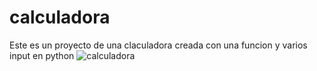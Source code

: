 # calculadora
Este es un proyecto de una claculadora creada con una funcion y varios input en python
![calculadora](https://github.com/ilvin05/calculadora/assets/83722133/dfc3ee85-b5c0-4996-b646-42ba2d16a7b6)

